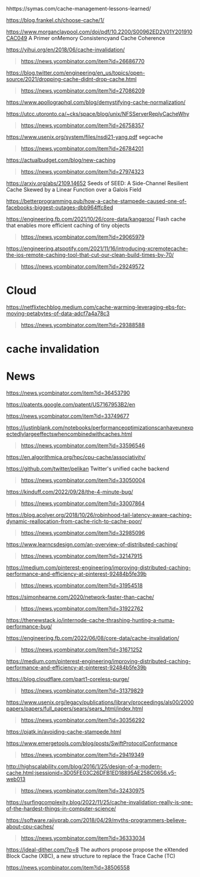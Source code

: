 hhttps://symas.com/cache-management-lessons-learned/

https://blog.frankel.ch/choose-cache/1/

https://www.morganclaypool.com/doi/pdf/10.2200/S00962ED2V01Y201910CAC049 A Primer onMemory Consistencyand Cache Coherence

https://yihui.org/en/2018/06/cache-invalidation/
> https://news.ycombinator.com/item?id=26686770

https://blog.twitter.com/engineering/en_us/topics/open-source/2021/dropping-cache-didnt-drop-cache.html
> https://news.ycombinator.com/item?id=27086209

https://www.apollographql.com/blog/demystifying-cache-normalization/

https://utcc.utoronto.ca/~cks/space/blog/unix/NFSServerReplyCacheWhy
> https://news.ycombinator.com/item?id=26758357

https://www.usenix.org/system/files/nsdi21-yang.pdf segcache
> https://news.ycombinator.com/item?id=26784201

https://actualbudget.com/blog/new-caching
> https://news.ycombinator.com/item?id=27974323

https://arxiv.org/abs/2109.14652 Seeds of SEED: A Side-Channel Resilient Cache Skewed by a Linear Function over a Galois Field

https://betterprogramming.pub/how-a-cache-stampede-caused-one-of-facebooks-biggest-outages-dbb964ffc8ed

https://engineering.fb.com/2021/10/26/core-data/kangaroo/ Flash cache that enables more efficient caching of tiny objects
> https://news.ycombinator.com/item?id=29065979

https://engineering.atspotify.com/2021/11/16/introducing-xcremotecache-the-ios-remote-caching-tool-that-cut-our-clean-build-times-by-70/
> https://news.ycombinator.com/item?id=29249572

# Cloud
https://netflixtechblog.medium.com/cache-warming-leveraging-ebs-for-moving-petabytes-of-data-adcf7a4a78c3
> https://news.ycombinator.com/item?id=29388588

# cache invalidation

# News
https://news.ycombinator.com/item?id=36453790

https://patents.google.com/patent/US7167953B2/en

https://news.ycombinator.com/item?id=33749677

https://justinblank.com/notebooks/performanceoptimizationscanhaveunexpectedlylargeeffectswhencombinedwithcaches.html
> https://news.ycombinator.com/item?id=33596546

https://en.algorithmica.org/hpc/cpu-cache/associativity/

https://github.com/twitter/pelikan Twitter's unified cache backend
> https://news.ycombinator.com/item?id=33050004

https://kinduff.com/2022/09/28/the-4-minute-bug/
> https://news.ycombinator.com/item?id=33007864

https://blog.acolyer.org/2018/10/26/robinhood-tail-latency-aware-caching-dynamic-reallocation-from-cache-rich-to-cache-poor/
> https://news.ycombinator.com/item?id=32985096

https://www.learncsdesign.com/an-overview-of-distributed-caching/
> https://news.ycombinator.com/item?id=32147915

https://medium.com/pinterest-engineering/improving-distributed-caching-performance-and-efficiency-at-pinterest-92484b5fe39b
> https://news.ycombinator.com/item?id=31954518

https://simonhearne.com/2020/network-faster-than-cache/
> https://news.ycombinator.com/item?id=31922762

https://thenewstack.io/internode-cache-thrashing-hunting-a-numa-performance-bug/

https://engineering.fb.com/2022/06/08/core-data/cache-invalidation/
> https://news.ycombinator.com/item?id=31671252

https://medium.com/pinterest-engineering/improving-distributed-caching-performance-and-efficiency-at-pinterest-92484b5fe39b

https://blog.cloudflare.com/part1-coreless-purge/
> https://news.ycombinator.com/item?id=31379829

https://www.usenix.org/legacy/publications/library/proceedings/als00/2000papers/papers/full_papers/sears/sears_html/index.html
> https://news.ycombinator.com/item?id=30356292

https://pjatk.in/avoiding-cache-stampede.html

https://www.emergetools.com/blog/posts/SwiftProtocolConformance
> https://news.ycombinator.com/item?id=29419349

http://highscalability.com/blog/2016/1/25/design-of-a-modern-cache.html;jsessionid=3D05FE03C26DFB1ED18895AE258C0656.v5-web013
> https://news.ycombinator.com/item?id=32430975

https://surfingcomplexity.blog/2022/11/25/cache-invalidation-really-is-one-of-the-hardest-things-in-computer-science/

https://software.rajivprab.com/2018/04/29/myths-programmers-believe-about-cpu-caches/
> https://news.ycombinator.com/item?id=36333034

https://ideal-dither.com/?p=8 The authors propose propose the eXtended Block Cache (XBC), a new structure to replace the Trace Cache (TC)

https://news.ycombinator.com/item?id=38506558